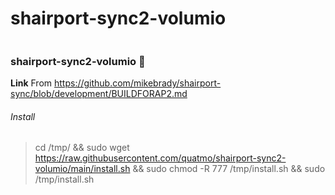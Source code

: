 # shairport-sync2-volumio




```

```

### shairport-sync2-volumio 👋

**Link** From https://github.com/mikebrady/shairport-sync/blob/development/BUILDFORAP2.md


###### Install
> cd /tmp/ && sudo wget https://raw.githubusercontent.com/quatmo/shairport-sync2-volumio/main/install.sh && sudo chmod -R 777 /tmp/install.sh && sudo /tmp/install.sh
> 

####
